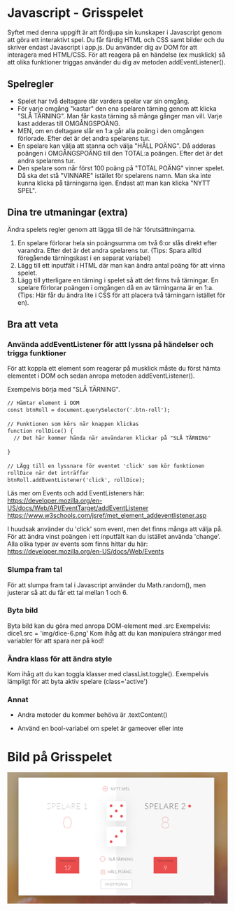 # Javascript - Grisspelet   

Syftet med denna uppgift är att fördjupa sin kunskaper i Javascript genom att göra ett interaktivt spel. Du får färdig HTML och CSS samt bilder och du skriver endast Javascript i app.js. Du använder dig av DOM för att interagera med HTML/CSS. För att reagera på en händelse (ex musklick) så att olika funktioner triggas använder du dig av metoden addEventListener().


## Spelregler

* Spelet har två deltagare där vardera spelar var sin omgång.
* För varje omgång "kastar" den ena spelaren tärning genom att klicka "SLÅ TÄRNING". Man får kasta tärning så många gånger man vill. Varje kast adderas till OMGÅNGSPOÄNG.  
* MEN, om en deltagare slår en 1:a går alla poäng i den omgången förlorade. Efter det är det andra spelarens tur.
* En spelare kan välja att stanna och välja "HÅLL POÄNG". Då adderas poängen i OMGÅNGSPOÄNG till den TOTAL:a poängen. Efter det är det andra spelarens tur.
* Den spelare som når först 100 poäng på "TOTAL POÄNG" vinner spelet. Då ska det stå "VINNARE" istället för spelarens namn. Man ska inte kunna klicka på tärningarna igen. Endast att man kan klicka "NYTT SPEL".


## Dina tre utmaningar (extra)
Ändra spelets regler genom att lägga till de här förutsättningarna.

1. En spelare förlorar hela sin poängsumma om två 6:or slås direkt efter varandra. Efter det är det andra spelarens tur. (Tips: Spara alltid föregående tärningskast i en separat variabel)
2. Lägg till ett inputfält i HTML där man kan ändra antal poäng för att vinna spelet.
3. Lägg till ytterligare en tärning i spelet så att det finns två tärningar. En spelare förlorar poängen i omgången då en av tärningarna är en 1:a. (Tips: Här får du ändra lite i CSS för att placera två tärningarn istället för en).


## Bra att veta


### Använda addEventListener för attt lyssna på händelser och trigga funktioner

För att koppla ett element som reagerar på musklick måste du först hämta elementet i DOM 
och sedan anropa metoden addEventListener().

Exempelvis börja med "SLÅ TÄRNING".

    // Hämtar element i DOM
    const btnRoll = document.querySelector('.btn-roll');

    // Funktionen som körs när knappen klickas
    function rollDice() {
      // Det här kommer hända när användaren klickar på "SLÅ TÄRNING"

    }
    
    // LÄgg till en lyssnare för eventet 'click' som kör funktionen rollDice när det inträffar
    btnRoll.addEventListener('click', rollDice);

Läs mer om Events och add EventListeners här: https://developer.mozilla.org/en-US/docs/Web/API/EventTarget/addEventListener
https://www.w3schools.com/jsref/met_element_addeventlistener.asp

I huudsak använder du 'click' som event, men det finns många att välja på. För att ändra vinst poängen i ett inputfält kan du istället använda 'change'. Alla olika typer av events som finns hittar du här: https://developer.mozilla.org/en-US/docs/Web/Events

### Slumpa fram tal
För att slumpa fram tal i Javascript använder du Math.random(), men justerar så att du får ett tal mellan 1 och 6.

### Byta bild
Byta bild kan du göra med anropa DOM-element med .src
Exempelvis: dice1.src = 'img/dice-6.png'
Kom ihåg att du kan manipulera strängar med variabler för att spara ner på kod!

### Ändra klass för att ändra style
Kom ihåg att du kan toggla klasser med classList.toggle(). Exempelvis lämpligt för att byta aktiv spelare (class='active')

### Annat
* Andra metoder du kommer behöva är .textContent()

* Använd en bool-variabel om spelet är gameover eller inte 

# Bild på Grisspelet
![Grisspelet](https://github.com/mediagymnasiet-webbutveckling/javascript-pig-game/blob/master/screen.PNG)



